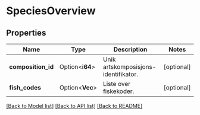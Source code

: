 # SpeciesOverview

## Properties

Name | Type | Description | Notes
------------ | ------------- | ------------- | -------------
**composition_id** | Option<**i64**> | Unik artskomposisjons-identifikator. | [optional]
**fish_codes** | Option<**Vec<String>**> | Liste over fiskekoder. | [optional]

[[Back to Model list]](../README.md#documentation-for-models) [[Back to API list]](../README.md#documentation-for-api-endpoints) [[Back to README]](../README.md)



